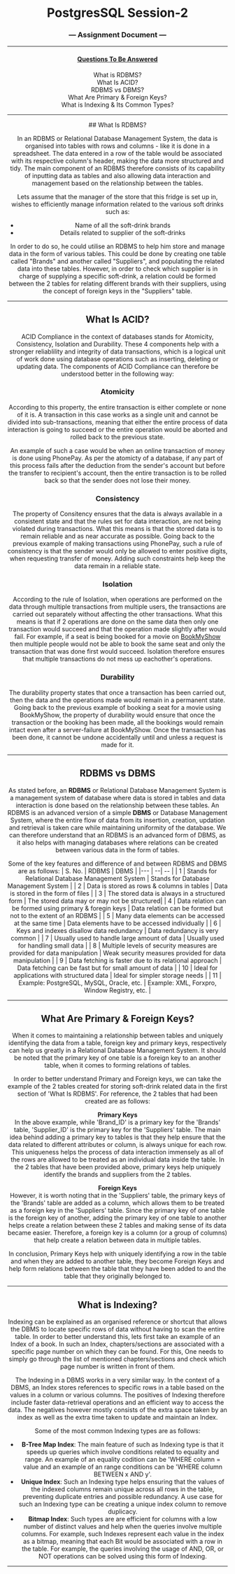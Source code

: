 <div align="center">

# PostgresSQL Session-2        
### — Assignment Document —    

_____________________________________________________________________________________                        

#### <u>Questions To Be Answered</u>  

</div>
<center>

What is RDBMS?                  
What Is ACID?                      
RDBMS vs DBMS?                        
What Are Primary & Foreign Keys?         
What is Indexing & Its Common Types?

<center>      

_____________________________________________________________________________________      

</center>
   
<div align="center">
## What Is RDBMS?
</div>

In an RDBMS or Relational Database Management System, the data is organised into tables with rows and columns - like it is done in a spreadsheet. The data entered in a row of the table would be associated with its respective column's header, making the data more structured and tidy. The main component of an RDBMS therefore consists of its capability of inputting data as tables and also allowing data interaction and management based on the relationship between the tables. 


Lets assume that the manager of the store that this fridge is set up in, wishes to efficiently manage information related to the various soft drinks such as:
- Name of all the soft-drink brands
- Details related to supplier of the soft-drinks

In order to do so, he could utilise an RDBMS to help him store and manage data in the form of various tables. This could be done by creating one table called "Brands" and another called "Suppliers", and populating the related data into these tables. However, in order to check which supplier is in charge of supplying a specific soft-drink, a relation could be formed between the 2 tables for relating different brands with their suppliers, using the concept of foreign keys in the "Suppliers" table.

--------
<center>

## What Is ACID?
</center>

ACID Compliance in the context of databases stands for Atomicity, Consistency, Isolation and Durability. These 4 components help with a stronger reliablility and integrity of data transactions, which is a logical unit of work done using database operations such as inserting, deleting or updating data. The components of ACID Compliance can therefore be understood better in the following way:

### Atomicity 
According to this property, the entire transaction is either complete or none of it is. A transaction in this case works as a single unit and cannot be divided into sub-transactions, meaning that either the entire process of data interaction is going to succeed or the entire operation would be aborted and rolled back to the previous state. 

An example of such a case would be when an online transaction of money is done using PhonePay. As per the atomicty of a database, if any part of this process fails after the deduction from the sender's account but before the transfer to recipient's account, then the entire transaction is to be rolled back so that the sender does not lose their money.

### Consistency
The property of Consitency ensures that the data is always available in a consistent state and that the rules set for data interaction, are not being violated during transactions. What this means is that the stored data is to remain reliable and as near accurate as possible. Going back to the previous example of making transactions using PhonePay, such a rule of consistency is that the sender would only be allowed to enter positive digits, when requesting transfer of money. Adding such constraints help keep the data remain in a reliable state. 

### Isolation
According to the rule of Isolation, when operations are performed on the data through multiple transactions from multiple users, the transactions are carried out separately without affecting the other transactions. What this means is that if 2 operations are done on the same data then only one transaction would succeed and that the operation made slightly after would fail. For example, if a seat is being booked for a movie on [BookMyShow](www.bookmyshow.com) then multiple people would not be able to book the same seat and only the transaction that was done first would succeed. Isolation therefore ensures that multiple transactions do not mess up eachother's operations.

### Durability
The durability property states that once a transaction has been carried out, then the data and the operations made would remain in a permanent state. Going back to the previous example of booking a seat for a movie using BookMyShow, the property of durability would ensure that once the transaction or the booking has been made, all the bookings would remain intact even after a server-failure at BookMyShow. Once the transaction has been done, it cannot be undone accidentally until and unless a request is made for it. 

--------

## RDBMS vs DBMS

As stated before, an **RDBMS** or Relational Database Management System is a management system of database where data is stored in tables and data interaction is done based on the relationship between these tables. An RDBMS is an advanced version of a simple **DBMS** or Database Management System, where the entire flow of data from its insertion, creation, updation and retrieval is taken care while maintaining uniformity of the database. We can therefore understand that an RDBMS is an advanced form of DBMS, as it also helps with managing databases where relations can be created between various data in the form of tables. 
  
Some of the key features and difference of and between RDBMS and DBMS are as follows:
| S. No. | RDBMS | DBMS |
|--- | --| -- |
| 1 | Stands for Relational Database Management System | Stands for Database Management System | 
| 2 | Data is stored as rows & columns in tables | Data is stored in the form of files |
| 3 | The stored data is always in a structured form | The stored data may or may not be structured|
| 4 | Data relation can be formed using primary & foregin keys | Data relation can be formed but not to the extent of an RDBMS |
| 5 | Many data elements can be accessed at the same time | Data elements have to be accessed individually |
| 6 | Keys and indexes disallow data redundancy | Data redundancy is very common |
| 7 | Usually used to handle large amount of data | Usually used for handling small data |
| 8 | Multiple levels of security measures are provided for data manipulation | Weak security measures provided for data manipulation |
| 9 | Data fetching is faster due to its relational approach | Data fetching can be fast but for small amount of data |
| 10 | Ideal for applications with structured data | Ideal for simpler storage needs |
| 11 | Example: PostgreSQL, MySQL, Oracle, etc. | Example: XML, Forxpro, Window Registry, etc. |

--------

## What Are Primary & Foreign Keys?
When it comes to maintaining a relationship between tables and uniquely identifying the data from a table, foreign key and primary keys, respectively can help us greatly in a Relational Database Management System. It should be noted that the primary key of one table is a foreign key to an another table, when it comes to forming relations of tables.

In order to better understand Primary and Foreign keys, we can take the example of the 2 tables created for storing soft-drink related data in the first section of 'What Is RDBMS'. For reference, the 2 tables that had been created are as follows:

**Primary Keys**       
In the above example, while 'Brand_ID' is a primary key for the 'Brands' table, 'Supplier_ID' is the primary key for the 'Suppliers' table. The main idea behind adding a primary key to tables is that they help ensure that the data related to different attributes or column, is always unique for each row. This uniqueness helps the process of data interaction immensely as all of the rows are allowed to be treated as an individual data inside the table. In the 2 tables that have been provided above, primary keys help uniquely identify the brands and suppliers from the 2 tables. 

**Foreign Keys**          
However, it is worth noting that in the 'Suppliers' table, the primary keys of the 'Brands' table are added as a column, which allows them to be treated as a foreign key in the 'Suppliers' table. Since the primary key of one table is the foreign key of another, adding the primary key of one table to another helps create a relation between these 2 tables and making sense of its data became easier. Therefore, a foreign key is a column (or a group of columns) that help create a relation between data in multiple tables. 

In conclusion, Primary Keys help with uniquely identifying a row in the table and when they are added to another table, they become Foreign Keys and help form relations between the table that they have been added to and the table that they originally belonged to.

--------
## What is Indexing?
Indexing can be explained as an organised reference or shortcut that allows the DBMS to locate specific rows of data without having to scan the entire table. In order to better understand this, lets first take an example of an Index of a book. In such an Index, chapters/sections are associated with a specific page number on which they can be found. For this, One needs to simply go through the list of mentioned chapters/sections and check which page number is written in front of them.

The Indexing in a DBMS works in a very similar way. In the context of a DBMS, an Index stores references to specific rows in a table based on the values in a column or various columns. The positives of Indexing therefore include faster data-retrieval operations and an efficient way to access the data. The negatives however mostly consists of the extra space taken by an index as well as the extra time taken to update and maintain an Index.

Some of the most common Indexing types are as follows:
- **B-Tree Map Index**: The main feature of such as Indexing type is that it speeds up queries which involve conditions related to equality and range. An example of an equality codition can be 'WHERE column = value and an example of an range conditions can be 'WHERE column BETWEEN x AND y'.
- **Unique Index**: Such an Indexing type helps ensuring that the values of the indexed columns remain unique across all rows in the table, preventing duplicate entries and possible redundancy. A use case for such an Indexing type can be creating a unique index column to remove duplicacy.
- **Bitmap Index**: Such types are are efficient for columns with a low number of distinct values and help when the queries involve multiple columns. For example, such Indexes represent each value in the index as a bitmap, meaning that each Bit would be associated with a row in the table. For example, the queries involving the usage of AND, OR, or NOT operations can be solved using this form of Indexing.
--------
